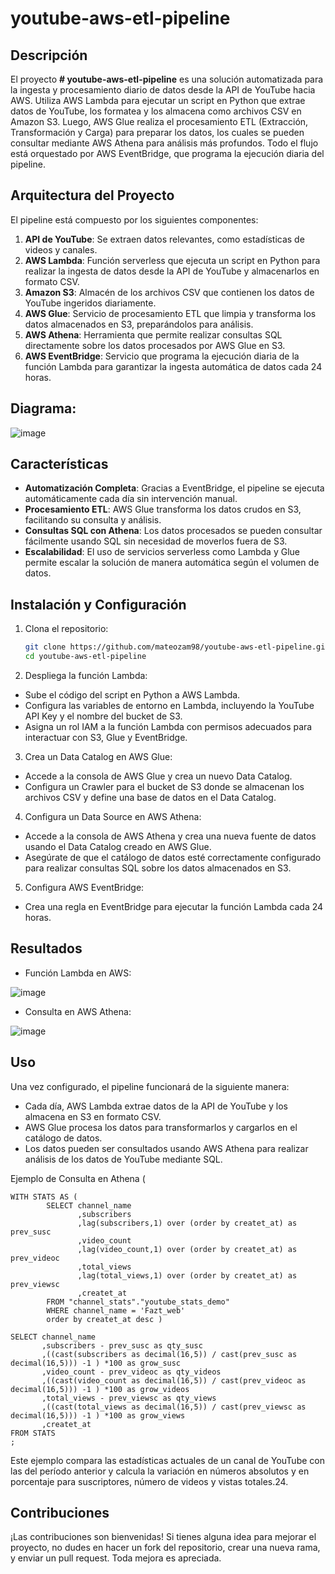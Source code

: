 # youtube-aws-etl-pipeline

## Descripción

El proyecto **# youtube-aws-etl-pipeline** es una solución automatizada para la ingesta y procesamiento diario de datos desde la API de YouTube hacia AWS. Utiliza AWS Lambda para ejecutar un script en Python que extrae datos de YouTube, los formatea y los almacena como archivos CSV en Amazon S3. Luego, AWS Glue realiza el procesamiento ETL (Extracción, Transformación y Carga) para preparar los datos, los cuales se pueden consultar mediante AWS Athena para análisis más profundos. Todo el flujo está orquestado por AWS EventBridge, que programa la ejecución diaria del pipeline.

## Arquitectura del Proyecto

El pipeline está compuesto por los siguientes componentes:

1. **API de YouTube**: Se extraen datos relevantes, como estadísticas de videos y canales.
2. **AWS Lambda**: Función serverless que ejecuta un script en Python para realizar la ingesta de datos desde la API de YouTube y almacenarlos en formato CSV.
3. **Amazon S3**: Almacén de los archivos CSV que contienen los datos de YouTube ingeridos diariamente.
4. **AWS Glue**: Servicio de procesamiento ETL que limpia y transforma los datos almacenados en S3, preparándolos para análisis.
5. **AWS Athena**: Herramienta que permite realizar consultas SQL directamente sobre los datos procesados por AWS Glue en S3.
6. **AWS EventBridge**: Servicio que programa la ejecución diaria de la función Lambda para garantizar la ingesta automática de datos cada 24 horas.

## Diagrama:

![image](https://github.com/user-attachments/assets/9703703e-beec-47ae-8004-bf9e69cfc5b1)

## Características

- **Automatización Completa**: Gracias a EventBridge, el pipeline se ejecuta automáticamente cada día sin intervención manual.
- **Procesamiento ETL**: AWS Glue transforma los datos crudos en S3, facilitando su consulta y análisis.
- **Consultas SQL con Athena**: Los datos procesados se pueden consultar fácilmente usando SQL sin necesidad de moverlos fuera de S3.
- **Escalabilidad**: El uso de servicios serverless como Lambda y Glue permite escalar la solución de manera automática según el volumen de datos.

## Instalación y Configuración

1. Clona el repositorio:
   ```bash
   git clone https://github.com/mateozam98/youtube-aws-etl-pipeline.git
   cd youtube-aws-etl-pipeline
2. Despliega la función Lambda:

- Sube el código del script en Python a AWS Lambda.
- Configura las variables de entorno en Lambda, incluyendo la YouTube API Key y el nombre del bucket de S3.
- Asigna un rol IAM a la función Lambda con permisos adecuados para interactuar con S3, Glue y EventBridge.
  
3. Crea un Data Catalog en AWS Glue:

- Accede a la consola de AWS Glue y crea un nuevo Data Catalog.
- Configura un Crawler para el bucket de S3 donde se almacenan los archivos CSV y define una base de datos en el Data Catalog.

4. Configura un Data Source en AWS Athena:

- Accede a la consola de AWS Athena y crea una nueva fuente de datos usando el Data Catalog creado en AWS Glue.
- Asegúrate de que el catálogo de datos esté correctamente configurado para realizar consultas SQL sobre los datos almacenados en S3.
  
5. Configura AWS EventBridge:
  
- Crea una regla en EventBridge para ejecutar la función Lambda cada 24 horas.

## Resultados

- Función Lambda en AWS:
  
![image](https://github.com/user-attachments/assets/85fa3559-ee39-4be5-bb1c-b8f166d19846)

- Consulta en AWS Athena:

![image](https://github.com/user-attachments/assets/7dbd5b4a-bc12-40a6-a2d5-e00275b6256a)

 
## Uso

Una vez configurado, el pipeline funcionará de la siguiente manera:

- Cada día, AWS Lambda extrae datos de la API de YouTube y los almacena en S3 en formato CSV.
- AWS Glue procesa los datos para transformarlos y cargarlos en el catálogo de datos.
- Los datos pueden ser consultados usando AWS Athena para realizar análisis de los datos de YouTube mediante SQL.

Ejemplo de Consulta en Athena
(

    WITH STATS AS (
            SELECT channel_name
                   ,subscribers
                   ,lag(subscribers,1) over (order by createt_at) as prev_susc
                   ,video_count
                   ,lag(video_count,1) over (order by createt_at) as prev_videoc
                   ,total_views
                   ,lag(total_views,1) over (order by createt_at) as prev_viewsc
                   ,createt_at
            FROM "channel_stats"."youtube_stats_demo" 
            WHERE channel_name = 'Fazt_web'
            order by createt_at desc )
            
    SELECT channel_name
           ,subscribers - prev_susc as qty_susc
           ,((cast(subscribers as decimal(16,5)) / cast(prev_susc as decimal(16,5))) -1 ) *100 as grow_susc
           ,video_count - prev_videoc as qty_videos
           ,((cast(video_count as decimal(16,5)) / cast(prev_videoc as decimal(16,5))) -1 ) *100 as grow_videos
           ,total_views - prev_viewsc as qty_views
           ,((cast(total_views as decimal(16,5)) / cast(prev_viewsc as decimal(16,5))) -1 ) *100 as grow_views
           ,createt_at
    FROM STATS
    ;
Este ejemplo compara las estadísticas actuales de un canal de YouTube con las del período anterior y calcula la variación en números absolutos y en porcentaje para suscriptores, número de videos y vistas totales.24.

## Contribuciones
¡Las contribuciones son bienvenidas! Si tienes alguna idea para mejorar el proyecto, no dudes en hacer un fork del repositorio, crear una nueva rama, y enviar un pull request. Toda mejora es apreciada.
